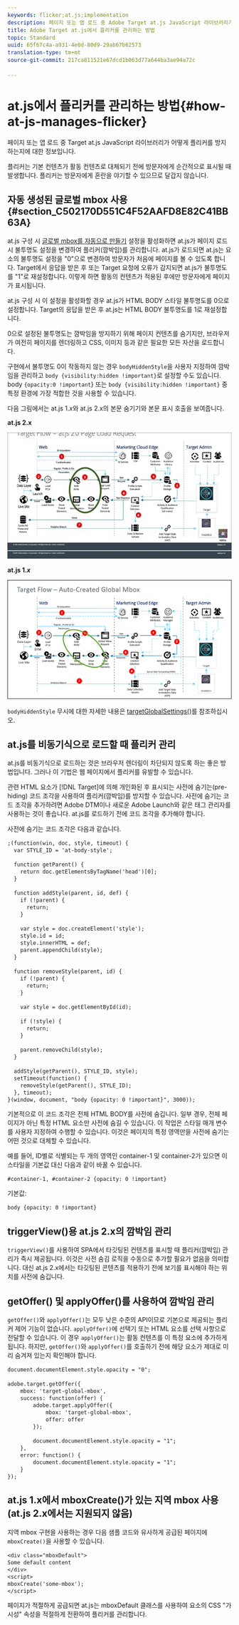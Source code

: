 ```yaml
---
keywords: flicker;at.js;implementation
description: 페이지 또는 앱 로드 중 Adobe Target at.js JavaScript 라이브러리가 어떻게 플리커를 방지하는지에 대한 정보입니다.
title: Adobe Target at.js에서 플리커를 관리하는 방법
topic: Standard
uuid: 65f67c4a-a931-4e0d-80d9-29ab67b62573
translation-type: tm+mt
source-git-commit: 217ca811521e67dcd1b063d77a644ba3ae94a72c

---
```



# at.js에서 플리커를 관리하는 방법{#how-at-js-manages-flicker}

페이지 또는 앱 로드 중 Target at.js JavaScript 라이브러리가 어떻게 플리커를 방지하는지에 대한 정보입니다.

플리커는 기본 컨텐츠가 활동 컨텐츠로 대체되기 전에 방문자에게 순간적으로 표시될 때 발생합니다. 플리커는 방문자에게 혼란을 야기할 수 있으므로 달갑지 않습니다.

## 자동 생성된 글로벌 mbox 사용 {#section_C502170D551C4F52AAFD8E82C41BB63A}

at.js 구성 시 [글로벌 mbox를 자동으로 만들기](../../../c-implementing-target/c-implementing-target-for-client-side-web/t-mbox-download/c-understanding-global-mbox/understanding-global-mbox.md#concept_76AC0EC995A048238F3220F53773DB13) 설정을 활성화하면 at.js가 페이지 로드 시 불투명도 설정을 변경하여 플리커(깜박임)를 관리합니다. at.js가 로드되면 at.js는 요소의 불투명도 설정을 <body> "0"으로 변경하여 방문자가 처음에 페이지를 볼 수 있도록 합니다. Target에서 응답을 받은 후 또는 Target 요청에 오류가 감지되면 at.js가 불투명도를 "1"로 재설정합니다. 이렇게 하면 활동의 컨텐츠가 적용된 후에만 방문자에게 페이지가 표시됩니다.

at.js 구성 시 이 설정을 활성화할 경우 at.js가 HTML BODY 스타일 불투명도를 0으로 설정합니다. Target의 응답을 받은 후 at.js는 HTML BODY 불투명도를 1로 재설정합니다.

0으로 설정된 불투명도는 깜박임을 방지하기 위해 페이지 컨텐츠를 숨기지만, 브라우저가 여전히 페이지를 렌더링하고 CSS, 이미지 등과 같은 필요한 모든 자산을 로드합니다.

구현에서 불투명도 0이 작동하지 않는 경우 `bodyHiddenStyle`을 사용자 지정하여 깜박임을 관리하고 `body {visibility:hidden !important}`로 설정할 수도 있습니다. body `{opacity:0 !important`} 또는 `body {visibility:hidden !important}` 중 특정 환경에 가장 적합한 것을 사용할 수 있습니다.

다음 그림에서는 at.js 1.*x*&#x200B;와 at.js 2.x의 본문 숨기기와 본문 표시 호출을 보여줍니다.

**at.js 2.x**

![Target 흐름: at.js 페이지 로드 요청](/help/c-implementing-target/c-implementing-target-for-client-side-web/assets/atjs-20-flow-page-load-request.png)

**at.js 1.*x***

![](assets/target-flow2.png)

`bodyHiddenStyle` 무시에 대한 자세한 내용은 [targetGlobalSettings()](/help/c-implementing-target/c-implementing-target-for-client-side-web/targetgobalsettings.md)를 참조하십시오.

## at.js를 비동기식으로 로드할 때 플리커 관리

at.js를 비동기식으로 로드하는 것은 브라우저 렌더링이 차단되지 않도록 하는 좋은 방법입니다. 그러나 이 기법은 웹 페이지에서 플리커를 유발할 수 있습니다.

관련 HTML 요소가 [!DNL Target]에 의해 개인화된 후 표시되는 사전에 숨기는(pre-hiding) 코드 조각을 사용하여 플리커(깜박임)를 방지할 수 있습니다. 사전에 숨기는 코드 조각을 추가하려면 Adobe DTM이나 새로운 Adobe Launch와 같은 태그 관리자를 사용하는 것이 좋습니다. at.js를 로드하기 전에 코드 조각을 추가해야 합니다.

사전에 숨기는 코드 조각은 다음과 같습니다.

```
;(function(win, doc, style, timeout) {
  var STYLE_ID = 'at-body-style';

  function getParent() {
    return doc.getElementsByTagName('head')[0];
  }

  function addStyle(parent, id, def) {
    if (!parent) {
      return;
    }

    var style = doc.createElement('style');
    style.id = id;
    style.innerHTML = def;
    parent.appendChild(style);
  }

  function removeStyle(parent, id) {
    if (!parent) {
      return;
    }

    var style = doc.getElementById(id);

    if (!style) {
      return;
    }

    parent.removeChild(style);
  }

  addStyle(getParent(), STYLE_ID, style);
  setTimeout(function() {
    removeStyle(getParent(), STYLE_ID);
  }, timeout);
}(window, document, "body {opacity: 0 !important}", 3000));
```

기본적으로 이 코드 조각은 전체 HTML BODY를 사전에 숨깁니다. 일부 경우, 전체 페이지가 아닌 특정 HTML 요소만 사전에 숨길 수 있습니다. 이 작업은 스타일 매개 변수를 사용자 지정하여 수행할 수 있습니다. 이것은 페이지의 특정 영역만을 사전에 숨기는 어떤 것으로 대체할 수 있습니다.

예를 들어, ID별로 식별되는 두 개의 영역인 container-1 및 container-2가 있으면 이 스타일을 기본값 대신 다음과 같이 바꿀 수 있습니다.

```
#container-1, #container-2 {opacity: 0 !important}
```

기본값:

```
body {opacity: 0 !important}
```

## triggerView()용 at.js 2.x의 깜박임 관리

`triggerView()`를 사용하여 SPA에서 타깃팅된 컨텐츠를 표시할 때 플리커(깜박임) 관리가 즉시 제공됩니다. 이것은 사전 숨김 로직을 수동으로 추가할 필요가 없음을 의미합니다. 대신 at.js 2.x에서는 타깃팅된 콘텐츠를 적용하기 전에 보기를 표시해야 하는 위치를 사전에 숨깁니다.

## getOffer() 및 applyOffer()를 사용하여 깜박임 관리

`getOffer()`와 `applyOffer()`는 모두 낮은 수준의 API이므로 기본으로 제공되는 플리커 제어 기능이 없습니다. `applyOffer()`에 선택기 또는 HTML 요소를 선택 사항으로 전달할 수 있습니다. 이 경우 `applyOffer()`는 활동 컨텐츠를 이 특정 요소에 추가하게 됩니다. 하지만, `getOffer()`와 `applyOffer()`를 호출하기 전에 해당 요소가 제대로 미리 숨겨져 있는지 확인해야 합니다.

```
document.documentElement.style.opacity = "0";
 
adobe.target.getOffer({
    mbox: 'target-global-mbox',
    success: function(offer) {
        adobe.target.applyOffer({
            mbox: 'target-global-mbox',
            offer: offer
        });
 
        document.documentElement.style.opacity = "1";
    },
    error: function() {
        document.documentElement.style.opacity = "1";        
    }
});
```

## at.js 1.x에서 mboxCreate()가 있는 지역 mbox 사용(at.js 2.x에서는 지원되지 않음)

지역 mbox 구현을 사용하는 경우 다음 샘플 코드와 유사하게 공급된 페이지에 `mboxCreate()`을 사용할 수 있습니다.

```
<div class="mboxDefault">
Some default content
</div>
<script>
mboxCreate('some-mbox');
</script>
```

페이지가 적절하게 공급되면 at.js는 mboxDefault 클래스를 사용하여 요소의 CSS "가시성" 속성을 적절하게 전환하여 플리커를 관리합니다.